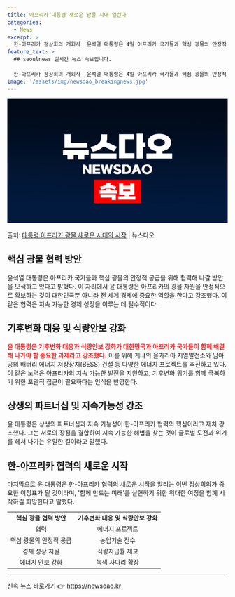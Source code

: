 ```yaml
---
title: 아프리카 대통령 새로운 광물 시대 열린다
categories:
  - News
excerpt: >
  한-아프리카 정상회의 개회사  윤석열 대통령은 4일 아프리카 국가들과 핵심 광물의 안정적 공급 협력 방안을 …
feature_text: >
  ## seoulnews 실시간 뉴스 속보입니다.

  한-아프리카 정상회의 개회사  윤석열 대통령은 4일 아프리카 국가들과 핵심 광물의 안정적 공급 협력 방안을 …
image: '/assets/img/newsdao_breakingnews.jpg'
---
```


![뉴스다오 속보](/assets/img/newsdao_breakingnews.jpg)

<p>출처: <a href="https://newsdao.kr/4081" rel="dofollow">대통령 아프리카 광물 새로운 시대의 시작</a> | 뉴스다오</p>

<h2 data-ke-size="size26">핵심 광물 협력 방안</h2>
<p data-ke-size="size16">윤석열 대통령은 아프리카 국가들과 핵심 광물의 안정적 공급을 위해 협력해 나갈 방안을 모색하고 있다고 밝혔다. 이 자리에서 윤 대통령은 아프리카의 광물 자원을 안정적으로 확보하는 것이 대한민국뿐 아니라 전 세계 경제에 중요한 역할을 한다고 강조했다. 이 같은 협력은 지속 가능한 경제 성장을 이루는 데 필수적이다.</p>

<h2 data-ke-size="size26">기후변화 대응 및 식량안보 강화</h2>
<p data-ke-size="size16"><b><span style="color: #ee2323;">윤 대통령은 기후변화 대응과 식량안보 강화가 대한민국과 아프리카 국가들이 함께 해결해 나가야 할 중요한 과제라고 강조했다.</span></b> 이를 위해 케냐의 올카리아 지열발전소와 남아공의 배터리 에너지 저장장치(BESS) 건설 등 다양한 에너지 프로젝트를 추진하고 있다. 이 같은 노력은 아프리카의 지속 가능한 발전을 지원하고, 기후변화 위기를 함께 극복하기 위한 포괄적 접근이 필요하다는 인식을 반영한다.</p>

<h2 data-ke-size="size26">상생의 파트너십 및 지속가능성 강조</h2>
<p data-ke-size="size16">윤 대통령은 상생의 파트너십과 지속 가능성이 한-아프리카 협력의 핵심이라고 재차 강조했다. 그는 서로의 장점을 결합하여 지속 가능한 해법을 찾는 것이 글로벌 도전과 위기를 헤쳐 나가는 유일한 길이라고 말했다.</p>

<h2 data-ke-size="size26">한-아프리카 협력의 새로운 시작</h2>
<p data-ke-size="size16">마지막으로 윤 대통령은 한-아프리카 협력의 새로운 시작을 알리는 이번 정상회의가 중요한 이정표가 될 것이라며, '함께 만드는 미래'를 실현하기 위한 위대한 여정을 함께 시작하길 희망한다고 말했다.</p> 

<table>
<tbody>
<tr>
<td style="text-align: center; height: 17px;"><b>핵심 광물 협력 방안</b></td>
<td style="text-align: center; height: 17px;"><b>기후변화 대응 및 식량안보 강화</b></td>
</tr>
<tr>
<td style="text-align: center; height: 17px;">협력</td>
<td style="text-align: center; height: 17px;">에너지 프로젝트</td>
</tr>
<tr>
<td style="text-align: center; height: 17px;">핵심 광물의 안정적 공급</td>
<td style="text-align: center; height: 17px;">농업기술 전수</td>
</tr>
<tr>
<td style="text-align: center; height: 17px;">경제 성장 지원</td>
<td style="text-align: center; height: 17px;">식량자급률 제고</td>
</tr>
<tr>
<td style="text-align: center; height: 17px;">에너지 안보 강화</td>
<td style="text-align: center; height: 17px;">녹색 사다리 확장</td>
</tr>
</tbody>
</table>

<hr> 

신속 뉴스 바로가기 👉 <a href="https://newsdao.kr" rel="dofollow">https://newsdao.kr</a>


